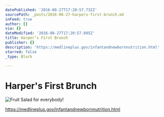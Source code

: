 ```yaml
---
datePublished: '2016-08-27T17:20:57.732Z'
sourcePath: _posts/2016-08-27-harpers-first-brunch.md
inFeed: true
author: []
via: {}
dateModified: '2016-08-27T17:20:57.095Z'
title: Harper’s First Brunch
publisher: {}
description: 'https://medlineplus.gov/infantandnewbornnutrition.html'
starred: false
_type: Blurb

---
```

# Harper's First Brunch
![Fruit Salad for everybody!](https://the-grid-user-content.s3-us-west-2.amazonaws.com/7a07a6ea-95d9-41d0-99e3-98ef4d06e861.jpg)

https://medlineplus.gov/infantandnewbornnutrition.html